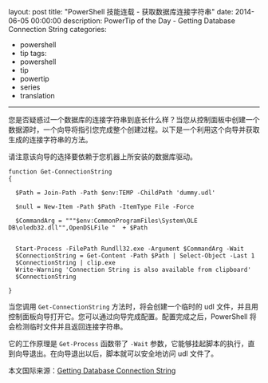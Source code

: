 ﻿layout: post
title: "PowerShell 技能连载 - 获取数据库连接字符串"
date: 2014-06-05 00:00:00
description: PowerTip of the Day - Getting Database Connection String
categories:
- powershell
- tip
tags:
- powershell
- tip
- powertip
- series
- translation
---
您是否疑惑过一个数据库的连接字符串到底长什么样？当您从控制面板中创建一个数据源时，一个向导将指引您完成整个创建过程。以下是一个利用这个向导并获取生成的连接字符串的方法。

请注意该向导的选择要依赖于您机器上所安装的数据库驱动。

    function Get-ConnectionString
    {
      
      $Path = Join-Path -Path $env:TEMP -ChildPath 'dummy.udl'
      
      $null = New-Item -Path $Path -ItemType File -Force
      
      $CommandArg = """$env:CommonProgramFiles\System\OLE DB\oledb32.dll"",OpenDSLFile "  + $Path 
    
      
      Start-Process -FilePath Rundll32.exe -Argument $CommandArg -Wait
      $ConnectionString = Get-Content -Path $Path | Select-Object -Last 1
      $ConnectionString | clip.exe
      Write-Warning 'Connection String is also available from clipboard'
      $ConnectionString
    
    } 

当您调用 `Get-ConnectionString` 方法时，将会创建一个临时的 udl 文件，并且用控制面板向导打开它。您可以通过向导完成配置。配置完成之后，PowerShell 将会检测临时文件并且返回连接字符串。

它的工作原理是 `Get-Process` 函数带了 `-Wait` 参数，它能够挂起脚本的执行，直到向导退出。在向导退出以后，脚本就可以安全地访问 udl 文件了。

<!--more-->
本文国际来源：[Getting Database Connection String](http://powershell.com/cs/blogs/tips/archive/2014/06/05/getting-database-connection-string.aspx)
